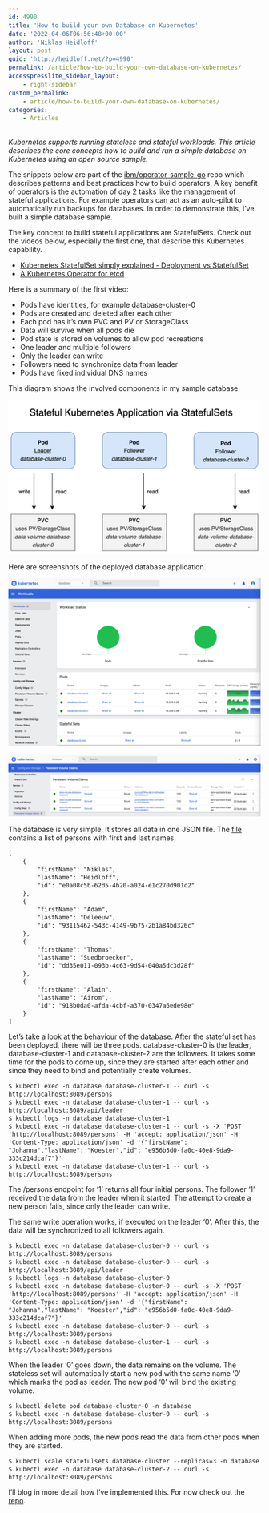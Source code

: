 ```yaml
---
id: 4990
title: 'How to build your own Database on Kubernetes'
date: '2022-04-06T06:56:48+00:00'
author: 'Niklas Heidloff'
layout: post
guid: 'http://heidloff.net/?p=4990'
permalink: /article/how-to-build-your-own-database-on-kubernetes/
accesspresslite_sidebar_layout:
    - right-sidebar
custom_permalink:
    - article/how-to-build-your-own-database-on-kubernetes/
categories:
    - Articles
---
```


*Kubernetes supports running stateless and stateful workloads. This article describes the core concepts how to build and run a simple database on Kubernetes using an open source sample.*

The snippets below are part of the [ibm/operator-sample-go](https://github.com/IBM/operator-sample-go/tree/main/database-service) repo which describes patterns and best practices how to build operators. A key benefit of operators is the automation of day 2 tasks like the management of stateful applications. For example operators can act as an auto-pilot to automatically run backups for databases. In order to demonstrate this, I’ve built a simple database sample.

The key concept to build stateful applications are StatefulSets. Check out the videos below, especially the first one, that describe this Kubernetes capability.

- [Kubernetes StatefulSet simply explained - Deployment vs StatefulSet](https://youtu.be/pPQKAR1pA9U)
- [A Kubernetes Operator for etcd](https://youtu.be/nyUe-3zmHRc)

Here is a summary of the first video:

- Pods have identities, for example database-cluster-0
- Pods are created and deleted after each other
- Each pod has it’s own PVC and PV or StorageClass
- Data will survive when all pods die
- Pod state is stored on volumes to allow pod recreations
- One leader and multiple followers
- Only the leader can write
- Followers need to synchronize data from leader
- Pods have fixed individual DNS names

This diagram shows the involved components in my sample database.

![image](/assets/img/2022/04/statefulsets1.png)

Here are screenshots of the deployed database application.

![image](/assets/img/2022/04/statefulsets2.png)

![image](/assets/img/2022/04/statefulsets3.png)

The database is very simple. It stores all data in one JSON file. The [file](https://github.com/IBM/operator-sample-go/blob/433655ed56fe4408b83b8ec033ba1176a3b7b72b/database-service/data.json) contains a list of persons with first and last names.

```
[
    {
        "firstName": "Niklas",
        "lastName": "Heidloff",
        "id": "e0a08c5b-62d5-4b20-a024-e1c270d901c2"
    },
    {
        "firstName": "Adam",
        "lastName": "Deleeuw",
        "id": "93115462-543c-4149-9b75-2b1a84bd326c"
    },
    {
        "firstName": "Thomas",
        "lastName": "Suedbroecker",
        "id": "dd35e011-093b-4c63-9d54-040a5dc3d28f"
    },
    {
        "firstName": "Alain",
        "lastName": "Airom",
        "id": "918b0da0-afda-4cbf-a370-0347a6ede98e"
    }
]
```

Let’s take a look at the [behaviour](https://github.com/IBM/operator-sample-go/blob/433655ed56fe4408b83b8ec033ba1176a3b7b72b/database-service/README.md#testing-apis-on-kubernetes) of the database. After the stateful set has been deployed, there will be three pods. database-cluster-0 is the leader, database-cluster-1 and database-cluster-2 are the followers. It takes some time for the pods to come up, since they are started after each other and since they need to bind and potentially create volumes.

```
$ kubectl exec -n database database-cluster-1 -- curl -s http://localhost:8089/persons
$ kubectl exec -n database database-cluster-1 -- curl -s http://localhost:8089/api/leader
$ kubectl logs -n database database-cluster-1
$ kubectl exec -n database database-cluster-1 -- curl -s -X 'POST' 'http://localhost:8089/persons' -H 'accept: application/json' -H 'Content-Type: application/json' -d '{"firstName": "Johanna","lastName": "Koester","id": "e956b5d0-fa0c-40e8-9da9-333c214dcaf7"}'
$ kubectl exec -n database database-cluster-1 -- curl -s http://localhost:8089/persons
```

The /persons endpoint for ‘1’ returns all four initial persons. The follower ‘1’ received the data from the leader when it started. The attempt to create a new person fails, since only the leader can write.

The same write operation works, if executed on the leader ‘0’. After this, the data will be synchronized to all followers again.

```
$ kubectl exec -n database database-cluster-0 -- curl -s http://localhost:8089/persons
$ kubectl exec -n database database-cluster-0 -- curl -s http://localhost:8089/api/leader
$ kubectl logs -n database database-cluster-0
$ kubectl exec -n database database-cluster-0 -- curl -s -X 'POST' 'http://localhost:8089/persons' -H 'accept: application/json' -H 'Content-Type: application/json' -d '{"firstName": "Johanna","lastName": "Koester","id": "e956b5d0-fa0c-40e8-9da9-333c214dcaf7"}'
$ kubectl exec -n database database-cluster-0 -- curl -s http://localhost:8089/persons
$ kubectl exec -n database database-cluster-1 -- curl -s http://localhost:8089/persons
```

When the leader ‘0’ goes down, the data remains on the volume. The stateless set will automatically start a new pod with the same name ‘0’ which marks the pod as leader. The new pod ‘0’ will bind the existing volume.

```
$ kubectl delete pod database-cluster-0 -n database
$ kubectl exec -n database database-cluster-0 -- curl -s http://localhost:8089/persons
```

When adding more pods, the new pods read the data from other pods when they are started.

```
$ kubectl scale statefulsets database-cluster --replicas=3 -n database
$ kubectl exec -n database database-cluster-2 -- curl -s http://localhost:8089/persons
```

I’ll blog in more detail how I’ve implemented this. For now check out the [repo](https://github.com/IBM/operator-sample-go).